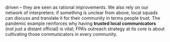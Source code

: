 driven – they are seen as rational improvements. We also rely on our network of interpreters: if something is unclear from above, local squads can discuss and translate it for their community in terms people trust. The pandemic example reinforces why having **trusted local communicators** (not just a distant official) is vital; FPA’s outreach strategy at its core is about cultivating those communicators in every community.